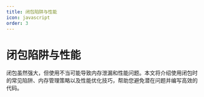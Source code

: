 ```yaml
---
title: 闭包陷阱与性能
icon: javascript
order: 3
---
```


# 闭包陷阱与性能

闭包虽然强大，但使用不当可能导致内存泄漏和性能问题。本文将介绍使用闭包时的常见陷阱、内存管理策略以及性能优化技巧，帮助您避免潜在问题并编写高效的代码。

